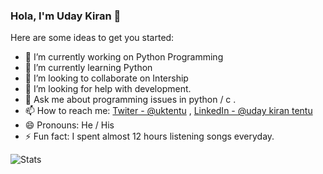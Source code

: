 
### Hola, I'm Uday Kiran 👋


Here are some ideas to get you started:

- 🔭 I’m currently working on Python Programming
- 🌱 I’m currently learning Python
- 👯 I’m looking to collaborate on Intership
- 🤔 I’m looking for help with development.
- 💬 Ask me about programming issues in python / c .
- 📫 How to reach me: [Twiter - @uktentu](https://twitter.com/uktentu)  ,   [LinkedIn - @uday kiran tentu](https://www.linkedin.com/in/tentu-uday-kiran)
- 😄 Pronouns: He / His
- ⚡ Fun fact: I spent almost 12 hours listening songs everyday.

![Stats](https://github-readme-stats.vercel.app/api?username=uktentu&&show_icons=true&title_color=ffffff&icon_color=bb2acf&text_color=daf7dc&bg_color=191919)
